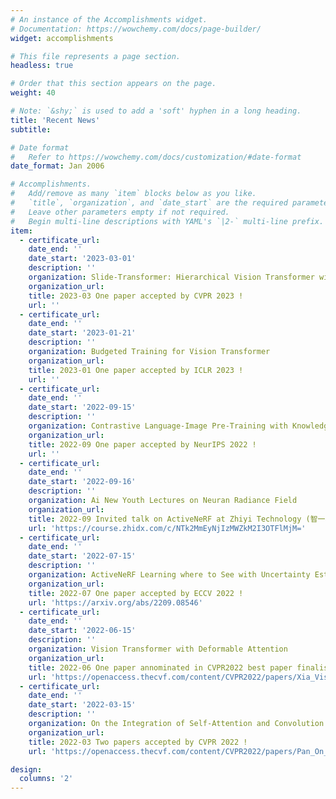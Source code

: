 ```yaml
---
# An instance of the Accomplishments widget.
# Documentation: https://wowchemy.com/docs/page-builder/
widget: accomplishments

# This file represents a page section.
headless: true

# Order that this section appears on the page.
weight: 40

# Note: `&shy;` is used to add a 'soft' hyphen in a long heading.
title: 'Recent News'
subtitle:

# Date format
#   Refer to https://wowchemy.com/docs/customization/#date-format
date_format: Jan 2006

# Accomplishments.
#   Add/remove as many `item` blocks below as you like.
#   `title`, `organization`, and `date_start` are the required parameters.
#   Leave other parameters empty if not required.
#   Begin multi-line descriptions with YAML's `|2-` multi-line prefix.
item:
  - certificate_url: 
    date_end: ''
    date_start: '2023-03-01'
    description: ''
    organization: Slide-Transformer: Hierarchical Vision Transformer with Local Self-Attention
    organization_url: 
    title: 2023-03 One paper accepted by CVPR 2023 !
    url: ''
  - certificate_url: 
    date_end: ''
    date_start: '2023-01-21'
    description: ''
    organization: Budgeted Training for Vision Transformer
    organization_url: 
    title: 2023-01 One paper accepted by ICLR 2023 !
    url: ''
  - certificate_url: 
    date_end: ''
    date_start: '2022-09-15'
    description: ''
    organization: Contrastive Language-Image Pre-Training with Knowledge Graphs
    organization_url: 
    title: 2022-09 One paper accepted by NeurIPS 2022 !
    url: ''
  - certificate_url: 
    date_end: ''
    date_start: '2022-09-16'
    description: ''
    organization: Ai New Youth Lectures on Neuran Radiance Field
    organization_url: 
    title: 2022-09 Invited talk on ActiveNeRF at Zhiyi Technology (智一科技) !
    url: 'https://course.zhidx.com/c/NTk2MmEyNjIzMWZkM2I3OTFlMjM='
  - certificate_url: 
    date_end: ''
    date_start: '2022-07-15'
    description: ''
    organization: ActiveNeRF Learning where to See with Uncertainty Estimation
    organization_url: 
    title: 2022-07 One paper accepted by ECCV 2022 !
    url: 'https://arxiv.org/abs/2209.08546'
  - certificate_url: 
    date_end: ''
    date_start: '2022-06-15'
    description: ''
    organization: Vision Transformer with Deformable Attention
    organization_url: 
    title: 2022-06 One paper annominated in CVPR2022 best paper finalist !
    url: 'https://openaccess.thecvf.com/content/CVPR2022/papers/Xia_Vision_Transformer_With_Deformable_Attention_CVPR_2022_paper.pdf'
  - certificate_url: 
    date_end: ''
    date_start: '2022-03-15'
    description: ''
    organization: On the Integration of Self-Attention and Convolution / Vision Transformer with Deformable Attention
    organization_url: 
    title: 2022-03 Two papers accepted by CVPR 2022 !
    url: 'https://openaccess.thecvf.com/content/CVPR2022/papers/Pan_On_the_Integration_of_Self-Attention_and_Convolution_CVPR_2022_paper.pdf'

design:
  columns: '2'
---
```

